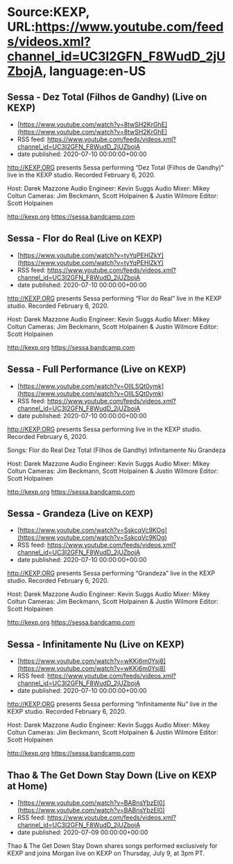 # Source:KEXP, URL:https://www.youtube.com/feeds/videos.xml?channel_id=UC3I2GFN_F8WudD_2jUZbojA, language:en-US

## Sessa - Dez Total (Filhos de Gandhy) (Live on KEXP)
 - [https://www.youtube.com/watch?v=8twSH2KrGhE](https://www.youtube.com/watch?v=8twSH2KrGhE)
 - RSS feed: https://www.youtube.com/feeds/videos.xml?channel_id=UC3I2GFN_F8WudD_2jUZbojA
 - date published: 2020-07-10 00:00:00+00:00

http://KEXP.ORG presents Sessa performing “Dez Total (Filhos de Gandhy)” live in the KEXP studio. Recorded February 6, 2020.

Host: Darek Mazzone
Audio Engineer: Kevin Suggs
Audio Mixer: Mikey Coltun
Cameras: Jim Beckmann, Scott Holpainen & Justin Wilmore
Editor: Scott Holpainen

http://kexp.org
https://sessa.bandcamp.com

## Sessa - Flor do Real (Live on KEXP)
 - [https://www.youtube.com/watch?v=tyYqPEHlZkY](https://www.youtube.com/watch?v=tyYqPEHlZkY)
 - RSS feed: https://www.youtube.com/feeds/videos.xml?channel_id=UC3I2GFN_F8WudD_2jUZbojA
 - date published: 2020-07-10 00:00:00+00:00

http://KEXP.ORG presents Sessa performing “Flor do Real” live in the KEXP studio. Recorded February 6, 2020.

Host: Darek Mazzone
Audio Engineer: Kevin Suggs
Audio Mixer: Mikey Coltun
Cameras: Jim Beckmann, Scott Holpainen & Justin Wilmore
Editor: Scott Holpainen

http://kexp.org
https://sessa.bandcamp.com

## Sessa - Full Performance (Live on KEXP)
 - [https://www.youtube.com/watch?v=OIlLSQt0ymk](https://www.youtube.com/watch?v=OIlLSQt0ymk)
 - RSS feed: https://www.youtube.com/feeds/videos.xml?channel_id=UC3I2GFN_F8WudD_2jUZbojA
 - date published: 2020-07-10 00:00:00+00:00

http://KEXP.ORG presents Sessa performing live in the KEXP studio. Recorded February 6, 2020.

Songs:
Flor do Real
Dez Total (Filhos de Gandhy)
Infinitamente Nu
Grandeza

Host: Darek Mazzone
Audio Engineer: Kevin Suggs
Audio Mixer: Mikey Coltun
Cameras: Jim Beckmann, Scott Holpainen & Justin Wilmore
Editor: Scott Holpainen

http://kexp.org
https://sessa.bandcamp.com

## Sessa - Grandeza (Live on KEXP)
 - [https://www.youtube.com/watch?v=SskcqVc9KOg](https://www.youtube.com/watch?v=SskcqVc9KOg)
 - RSS feed: https://www.youtube.com/feeds/videos.xml?channel_id=UC3I2GFN_F8WudD_2jUZbojA
 - date published: 2020-07-10 00:00:00+00:00

http://KEXP.ORG presents Sessa performing “Grandeza” live in the KEXP studio. Recorded February 6, 2020.

Host: Darek Mazzone
Audio Engineer: Kevin Suggs
Audio Mixer: Mikey Coltun
Cameras: Jim Beckmann, Scott Holpainen & Justin Wilmore
Editor: Scott Holpainen

http://kexp.org
https://sessa.bandcamp.com

## Sessa - Infinitamente Nu (Live on KEXP)
 - [https://www.youtube.com/watch?v=wKKi6m0Ysj8](https://www.youtube.com/watch?v=wKKi6m0Ysj8)
 - RSS feed: https://www.youtube.com/feeds/videos.xml?channel_id=UC3I2GFN_F8WudD_2jUZbojA
 - date published: 2020-07-10 00:00:00+00:00

http://KEXP.ORG presents Sessa performing “Infinitamente Nu” live in the KEXP studio. Recorded February 6, 2020.

Host: Darek Mazzone
Audio Engineer: Kevin Suggs
Audio Mixer: Mikey Coltun
Cameras: Jim Beckmann, Scott Holpainen & Justin Wilmore
Editor: Scott Holpainen

http://kexp.org
https://sessa.bandcamp.com

## Thao & The Get Down Stay Down (Live on KEXP at Home)
 - [https://www.youtube.com/watch?v=BABnsYbzEI0](https://www.youtube.com/watch?v=BABnsYbzEI0)
 - RSS feed: https://www.youtube.com/feeds/videos.xml?channel_id=UC3I2GFN_F8WudD_2jUZbojA
 - date published: 2020-07-09 00:00:00+00:00

Thao & The Get Down Stay Down shares songs performed exclusively for KEXP and joins Morgan live on KEXP on Thursday, July 9, at 3pm PT.

